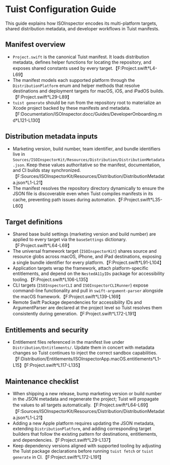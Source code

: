 # Tuist Configuration Guide

This guide explains how ISOInspector encodes its multi-platform targets, shared distribution metadata, and developer workflows in Tuist manifests.

## Manifest overview
- `Project.swift` is the canonical Tuist manifest. It loads distribution metadata, defines helper functions for locating the repository, and exposes shared constants used by every target.【F:Project.swift†L4-L69】
- The manifest models each supported platform through the `DistributionPlatform` enum and helper methods that resolve destinations and deployment targets for macOS, iOS, and iPadOS builds.【F:Project.swift†L29-L89】
- `tuist generate` should be run from the repository root to materialize an Xcode project backed by these manifests and metadata.【F:Documentation/ISOInspector.docc/Guides/DeveloperOnboarding.md†L121-L130】

## Distribution metadata inputs
- Marketing version, build number, team identifier, and bundle identifiers live in `Sources/ISOInspectorKit/Resources/Distribution/DistributionMetadata.json`. Keep these values authoritative so the manifest, documentation, and CI builds stay synchronized.【F:Sources/ISOInspectorKit/Resources/Distribution/DistributionMetadata.json†L1-L21】
- The manifest resolves the repository directory dynamically to ensure the JSON file is discoverable even when Tuist compiles manifests in its cache, preventing path issues during automation.【F:Project.swift†L35-L60】

## Target definitions
- Shared base build settings (marketing version and build number) are applied to every target via the `baseSettings` dictionary.【F:Project.swift†L64-L69】
- The universal framework target (`ISOInspectorKit`) shares source and resource globs across macOS, iPhone, and iPad destinations, exposing a single bundle identifier for every platform.【F:Project.swift†L91-L104】
- Application targets wrap the framework, attach platform-specific entitlements, and depend on the `NestedA11yIDs` package for accessibility tooling.【F:Project.swift†L106-L135】
- CLI targets (`ISOInspectorCLI` and `ISOInspectorCLIRunner`) expose command-line functionality and pull in `swift-argument-parser` alongside the macOS framework.【F:Project.swift†L139-L169】
- Remote Swift Package dependencies for accessibility IDs and ArgumentParser are declared at the project level so Tuist resolves them consistently during generation.【F:Project.swift†L172-L191】

## Entitlements and security
- Entitlement files referenced in the manifest live under `Distribution/Entitlements/`. Update them in concert with metadata changes so Tuist continues to inject the correct sandbox capabilities.【F:Distribution/Entitlements/ISOInspectorApp.macOS.entitlements†L1-L15】【F:Project.swift†L117-L135】

## Maintenance checklist
- When shipping a new release, bump marketing version or build number in the JSON metadata and regenerate the project; Tuist will propagate the values to all targets automatically.【F:Project.swift†L64-L69】【F:Sources/ISOInspectorKit/Resources/Distribution/DistributionMetadata.json†L1-L21】
- Adding a new Apple platform requires updating the JSON metadata, extending `DistributionPlatform`, and adding corresponding target builders that follow the existing pattern for destinations, entitlements, and dependencies.【F:Project.swift†L29-L137】
- Keep dependency versions aligned with supported tooling by adjusting the Tuist package declarations before running `tuist fetch` or `tuist generate` in CI.【F:Project.swift†L172-L191】
